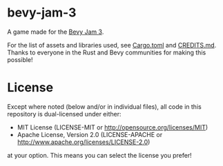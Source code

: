 # bevy-jam-3

A game made for the [Bevy Jam 3](https://itch.io/jam/bevy-jam-3).

For the list of assets and libraries used, see [Cargo.toml](Cargo.toml) and [CREDITS.md](credits/CREDITS.md). Thanks to everyone in the Rust and Bevy communities for making this possible!

# License

Except where noted (below and/or in individual files), all code in this repository is dual-licensed under either:

 - MIT License (LICENSE-MIT or http://opensource.org/licenses/MIT)
 - Apache License, Version 2.0 (LICENSE-APACHE or http://www.apache.org/licenses/LICENSE-2.0)

at your option. This means you can select the license you prefer!